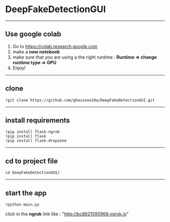 # DeepFakeDetectionGUI
---
## Use google colab
1. Go to https://colab.research.google.com
2. make a **new notebook**
3. make sure that you are using a the right runtime : **Runtime => change runtime type => GPU** 
4. Enjoy!
---
## clone 
```
!git clone https://github.com/ghassane20a/DeepFakeDetectionGUI.git
```
---------
## install requirements
```
!pip install flask-ngrok
!pip install flask
!pip install flask-dropzone
```
---
## cd to project file 
```
cd DeepFakeDetectionGUI/
```
---
## start the app 
```
!python main.py
```
click in the **ngrok** link like : "http://bc8621095968.ngrok.io"
